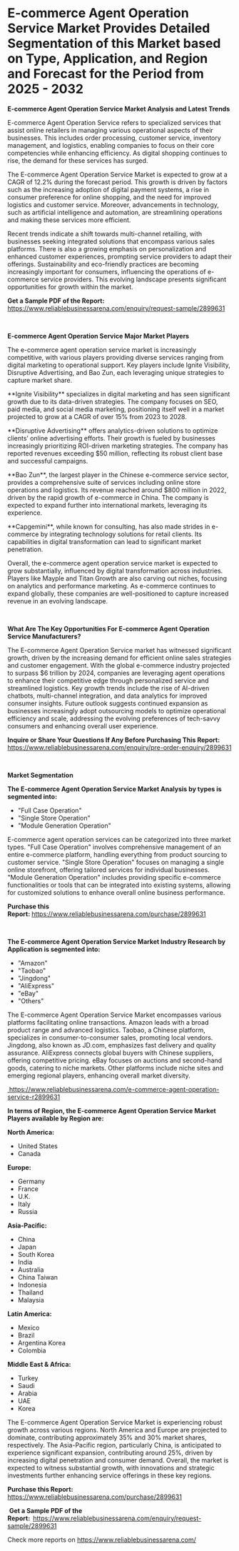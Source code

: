<p><h1>E-commerce Agent Operation Service Market Provides Detailed Segmentation of this Market based on Type, Application, and Region and Forecast for the Period from 2025 - 2032</h1></p><p><strong>E-commerce Agent Operation Service Market Analysis and Latest Trends</strong></p>
<p><p>E-commerce Agent Operation Service refers to specialized services that assist online retailers in managing various operational aspects of their businesses. This includes order processing, customer service, inventory management, and logistics, enabling companies to focus on their core competencies while enhancing efficiency. As digital shopping continues to rise, the demand for these services has surged.</p><p>The E-commerce Agent Operation Service Market is expected to grow at a CAGR of 12.2% during the forecast period. This growth is driven by factors such as the increasing adoption of digital payment systems, a rise in consumer preference for online shopping, and the need for improved logistics and customer service. Moreover, advancements in technology, such as artificial intelligence and automation, are streamlining operations and making these services more efficient.</p><p>Recent trends indicate a shift towards multi-channel retailing, with businesses seeking integrated solutions that encompass various sales platforms. There is also a growing emphasis on personalization and enhanced customer experiences, prompting service providers to adapt their offerings. Sustainability and eco-friendly practices are becoming increasingly important for consumers, influencing the operations of e-commerce service providers. This evolving landscape presents significant opportunities for growth within the market.</p></p>
<p><strong>Get a Sample PDF of the Report:&nbsp;</strong> <a href="https://www.reliablebusinessarena.com/enquiry/request-sample/2899631?utm_campaign=2482&utm_medium=2&utm_source=Github&utm_content=ia&utm_term=16032025&utm_id=e-commerce-agent-operation-service">https://www.reliablebusinessarena.com/enquiry/request-sample/2899631</a></p>
<p>&nbsp;</p>
<p><strong>E-commerce Agent Operation Service Major Market Players</strong></p>
<p><p>The e-commerce agent operation service market is increasingly competitive, with various players providing diverse services ranging from digital marketing to operational support. Key players include Ignite Visibility, Disruptive Advertising, and Bao Zun, each leveraging unique strategies to capture market share.</p><p>**Ignite Visibility** specializes in digital marketing and has seen significant growth due to its data-driven strategies. The company focuses on SEO, paid media, and social media marketing, positioning itself well in a market projected to grow at a CAGR of over 15% from 2023 to 2028.</p><p>**Disruptive Advertising** offers analytics-driven solutions to optimize clients’ online advertising efforts. Their growth is fueled by businesses increasingly prioritizing ROI-driven marketing strategies. The company has reported revenues exceeding $50 million, reflecting its robust client base and successful campaigns.</p><p>**Bao Zun**, the largest player in the Chinese e-commerce service sector, provides a comprehensive suite of services including online store operations and logistics. Its revenue reached around $800 million in 2022, driven by the rapid growth of e-commerce in China. The company is expected to expand further into international markets, leveraging its experience.</p><p>**Capgemini**, while known for consulting, has also made strides in e-commerce by integrating technology solutions for retail clients. Its capabilities in digital transformation can lead to significant market penetration.</p><p>Overall, the e-commerce agent operation service market is expected to grow substantially, influenced by digital transformation across industries. Players like Mayple and Titan Growth are also carving out niches, focusing on analytics and performance marketing. As e-commerce continues to expand globally, these companies are well-positioned to capture increased revenue in an evolving landscape.</p></p>
<p>&nbsp;</p>
<p><strong>What Are The Key Opportunities For E-commerce Agent Operation Service Manufacturers?</strong></p>
<p><p>The E-commerce Agent Operation Service market has witnessed significant growth, driven by the increasing demand for efficient online sales strategies and customer engagement. With the global e-commerce industry projected to surpass $6 trillion by 2024, companies are leveraging agent operations to enhance their competitive edge through personalized service and streamlined logistics. Key growth trends include the rise of AI-driven chatbots, multi-channel integration, and data analytics for improved consumer insights. Future outlook suggests continued expansion as businesses increasingly adopt outsourcing models to optimize operational efficiency and scale, addressing the evolving preferences of tech-savvy consumers and enhancing overall user experience.</p></p>
<p><strong>Inquire or Share Your Questions If Any Before Purchasing This Report:</strong> <a href="https://www.reliablebusinessarena.com/enquiry/pre-order-enquiry/2899631?utm_campaign=2482&utm_medium=2&utm_source=Github&utm_content=ia&utm_term=16032025&utm_id=e-commerce-agent-operation-service">https://www.reliablebusinessarena.com/enquiry/pre-order-enquiry/2899631</a></p>
<p>&nbsp;</p>
<p><strong>Market Segmentation</strong></p>
<p><strong>The E-commerce Agent Operation Service Market Analysis by types is segmented into:</strong></p>
<p><ul><li>"Full Case Operation"</li><li>"Single Store Operation"</li><li>"Module Generation Operation"</li></ul></p>
<p><p>E-commerce agent operation services can be categorized into three market types. "Full Case Operation" involves comprehensive management of an entire e-commerce platform, handling everything from product sourcing to customer service. "Single Store Operation" focuses on managing a single online storefront, offering tailored services for individual businesses. "Module Generation Operation" includes providing specific e-commerce functionalities or tools that can be integrated into existing systems, allowing for customized solutions to enhance overall online business performance.</p></p>
<p><strong>Purchase this Report:&nbsp;</strong><a href="https://www.reliablebusinessarena.com/purchase/2899631?utm_campaign=2482&utm_medium=2&utm_source=Github&utm_content=ia&utm_term=16032025&utm_id=e-commerce-agent-operation-service">https://www.reliablebusinessarena.com/purchase/2899631</a></p>
<p>&nbsp;</p>
<p><strong>The E-commerce Agent Operation Service Market Industry Research by Application is segmented into:</strong></p>
<p><ul><li>"Amazon"</li><li>"Taobao"</li><li>"Jingdong"</li><li>"AliExpress"</li><li>"eBay"</li><li>"Others"</li></ul></p>
<p><p>The E-commerce Agent Operation Service Market encompasses various platforms facilitating online transactions. Amazon leads with a broad product range and advanced logistics. Taobao, a Chinese platform, specializes in consumer-to-consumer sales, promoting local vendors. Jingdong, also known as JD.com, emphasizes fast delivery and quality assurance. AliExpress connects global buyers with Chinese suppliers, offering competitive pricing. eBay focuses on auctions and second-hand goods, catering to niche markets. Other platforms include niche sites and emerging regional players, enhancing overall market diversity.</p></p>
<p><a href="https://www.reliablebusinessarena.com/e-commerce-agent-operation-service-r2899631?utm_campaign=2482&utm_medium=2&utm_source=Github&utm_content=ia&utm_term=16032025&utm_id=e-commerce-agent-operation-service">&nbsp;https://www.reliablebusinessarena.com/e-commerce-agent-operation-service-r2899631</a></p>
<p><strong>In terms of Region, the E-commerce Agent Operation Service Market Players available by Region are:</strong></p>
<p>
    <p> <strong> North America: </strong>
        <ul>
            <li>United States</li>
            <li>Canada</li>
        </ul>
        </p> 
    <p> <strong> Europe: </strong>
        <ul>
            <li>Germany</li>
            <li>France</li>
            <li>U.K.</li>
            <li>Italy</li>
            <li>Russia</li>
        </ul>
        </p> 
    <p> <strong> Asia-Pacific: </strong>
        <ul>
            <li>China</li>
            <li>Japan</li>
            <li>South Korea</li>
            <li>India</li>
            <li>Australia</li>
            <li>China Taiwan</li>
            <li>Indonesia</li>
            <li>Thailand</li>
            <li>Malaysia</li>
        </ul>
        </p> 
    <p> <strong> Latin America: </strong>
        <ul>
            <li>Mexico</li>
            <li>Brazil</li>
            <li>Argentina Korea</li>
            <li>Colombia</li>
        </ul>
        </p> 
    <p> <strong> Middle East & Africa: </strong>
        <ul>
            <li>Turkey</li>
            <li>Saudi</li>
            <li>Arabia</li>
            <li>UAE</li>
            <li>Korea</li>
        </ul>
    </p>
    </p>
<p><p>The E-commerce Agent Operation Service Market is experiencing robust growth across various regions. North America and Europe are projected to dominate, contributing approximately 35% and 30% market shares, respectively. The Asia-Pacific region, particularly China, is anticipated to experience significant expansion, contributing around 25%, driven by increasing digital penetration and consumer demand. Overall, the market is expected to witness substantial growth, with innovations and strategic investments further enhancing service offerings in these key regions.</p></p>
<p><strong>Purchase this Report: </strong><a href="https://www.reliablebusinessarena.com/purchase/2899631?utm_campaign=2482&utm_medium=2&utm_source=Github&utm_content=ia&utm_term=16032025&utm_id=e-commerce-agent-operation-service">https://www.reliablebusinessarena.com/purchase/2899631</a></p>
<p>&nbsp;<strong>Get a Sample PDF of the Report:&nbsp;&nbsp;</strong><a href="https://www.reliablebusinessarena.com/enquiry/request-sample/2899631?utm_campaign=2482&utm_medium=2&utm_source=Github&utm_content=ia&utm_term=16032025&utm_id=e-commerce-agent-operation-service">https://www.reliablebusinessarena.com/enquiry/request-sample/2899631</a></p>
<p><strong></strong></p>
<p>Check more reports on <a href="https://www.reliablebusinessarena.com/?utm_campaign=2482&utm_medium=2&utm_source=Github&utm_content=ia&utm_term=16032025&utm_id=e-commerce-agent-operation-service">https://www.reliablebusinessarena.com/</a></p>